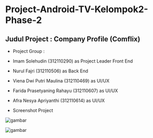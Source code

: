 # Project-Android-TV-Kelompok2-Phase-2

## Judul Project : Company Profile (Comflix)

- Project Group :

- Imam Solehudin (312110290) as Project Leader Front End
- Nurul Fajri (312110506) as Back End
- Viena Dwi Putri Maulina (312110469) as UI/UX
- Farida Prasetyaning Rahayu (312110607) as UI/UX
- Afra Nesya Apriyanthi (312110614) as UI/UX

- Screenshot Project

![gambar]()

![gambar]()
